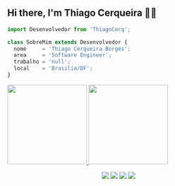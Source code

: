 
<!--
**Thiago-Cerq/Thiago-Cerq** is a ✨ _special_ ✨ repository because its `README.md` (this file) appears on your GitHub profile.

Here are some ideas to get you started:

- 🔭 I’m currently working on ...
- 🌱 I’m currently learning ...
- 👯 I’m looking to collaborate on ...
- 🤔 I’m looking for help with ...
- 💬 Ask me about ...
- 📫 How to reach me: ...
- 😄 Pronouns: ...
- ⚡ Fun fact: ...
-->
## Hi there, I'm Thiago Cerqueira 👋:call_me_hand:


```js
import Desenvolvedor from 'ThiagoCerq';

class SobreMim extends Desenvolvedor {
  nome     = 'Thiago Cerqueira Borges';
  area     = 'Software Engineer';
  trabalho = 'null';
  local    = 'Brasilia/DF';
}

```

<div display="inline-block">
  <a href="https://github.com/Thiago-Cerq">
  <img height="180em" src="https://github-readme-stats.vercel.app/api?username=Thiago-Cerq&show_icons=true&theme=dracula&include_all_commits=true&count_private=true"/>
  <img height="180em" src="https://github-readme-stats.vercel.app/api/top-langs/?username=Thiago-Cerq&layout=compact&langs_count=7&theme=dracula"/>
</div>

</p>  
<div align="center">
  <a href="https://www.instagram.com/thiagocerq/" target="_blank"><img src="https://img.shields.io/badge/-Instagram-%23E4405F?style=for-the-badge&logo=instagram&logoColor=white" target="_blank"></a>
  <a href = "mailto:contatorafaballerini@gmail.com"><img src="https://img.shields.io/badge/-Gmail-%23333?style=for-the-badge&logo=gmail&logoColor=white" target="_blank"></a>
  <a href="https://www.linkedin.com/in/thiago-cerqueira-933ab9239/" target="_blank"><img src="https://img.shields.io/badge/-LinkedIn-%230077B5?style=for-the-badge&logo=linkedin&logoColor=white" target="_blank"></a> 
  <a href="https://t.me/ThiagoCerqueira" target="_blank"><img src="https://img.shields.io/badge/Telegram-2CA5E0?style=for-the-badge&logo=telegram&logoColor=white" target="_blank"></a> 
 

 
 
</div>
